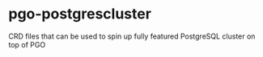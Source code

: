 # pgo-postgrescluster
CRD files that can be used to spin up fully featured PostgreSQL cluster on top of PGO
